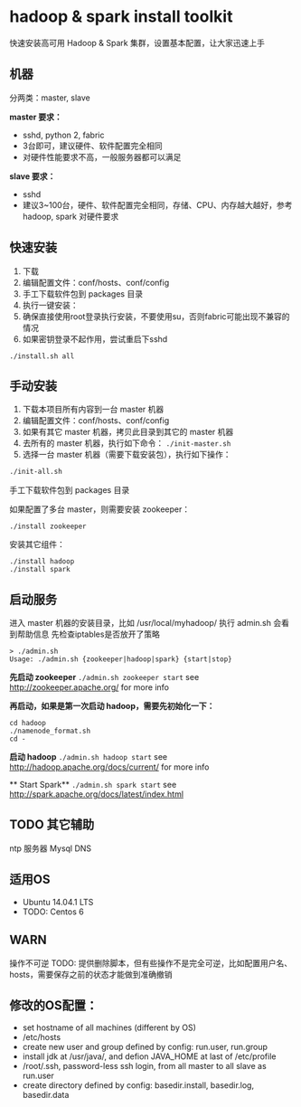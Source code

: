 # hadoop & spark install toolkit
快速安装高可用 Hadoop & Spark 集群，设置基本配置，让大家迅速上手


## 机器
分两类：master, slave

__master 要求：__
* sshd, python 2, fabric
* 3台即可，建议硬件、软件配置完全相同
* 对硬件性能要求不高，一般服务器都可以满足

**slave 要求：**
* sshd
* 建议3~100台，硬件、软件配置完全相同，存储、CPU、内存越大越好，参考 hadoop, spark 对硬件要求


## 快速安装
1. 下载
2. 编辑配置文件：conf/hosts、conf/config
3. 手工下载软件包到 packages 目录
4. 执行一键安装：
5. 确保直接使用root登录执行安装，不要使用su，否则fabric可能出现不兼容的情况
6. 如果密钥登录不起作用，尝试重启下sshd
```
./install.sh all
```

## 手动安装
1. 下载本项目所有内容到一台 master 机器
2. 编辑配置文件：conf/hosts、conf/config
3. 如果有其它 master 机器，拷贝此目录到其它的 master 机器
4. 去所有的 master 机器，执行如下命令：
`./init-master.sh`
5. 选择一台 master 机器（需要下载安装包），执行如下操作：
```bash
./init-all.sh
```

手工下载软件包到 packages 目录

如果配置了多台 master，则需要安装 zookeeper：
```
./install zookeeper
```

安装其它组件：
```
./install hadoop
./install spark
```

## 启动服务

进入 master 机器的安装目录，比如 /usr/local/myhadoop/
执行 admin.sh 会看到帮助信息
先检查iptables是否放开了策略
```
> ./admin.sh
Usage: ./admin.sh {zookeeper|hadoop|spark} {start|stop}
```

**先启动 zookeeper**
`./admin.sh zookeeper start`
see http://zookeeper.apache.org/ for more info

**再启动，如果是第一次启动 hadoop，需要先初始化一下：**
```
cd hadoop
./namenode_format.sh
cd -
```

**启动 hadoop**
`./admin.sh hadoop start`
see http://hadoop.apache.org/docs/current/ for more info

** Start Spark**
`./admin.sh spark start`
see http://spark.apache.org/docs/latest/index.html

## TODO 其它辅助
ntp 服务器
Mysql
DNS


## 适用OS
+ Ubuntu 14.04.1 LTS
+ TODO: Centos 6


## WARN
操作不可逆
TODO: 提供删除脚本，但有些操作不是完全可逆，比如配置用户名、hosts，需要保存之前的状态才能做到准确撤销


## 修改的OS配置：
* set hostname of all machines (different by OS)
* /etc/hosts
* create new user and group defined by config: run.user, run.group
* install jdk at /usr/java/, and defion JAVA_HOME at last of /etc/profile
* /root/.ssh, password-less ssh login, from all master to all slave as run.user
* create directory defined by config: basedir.install, basedir.log, basedir.data


